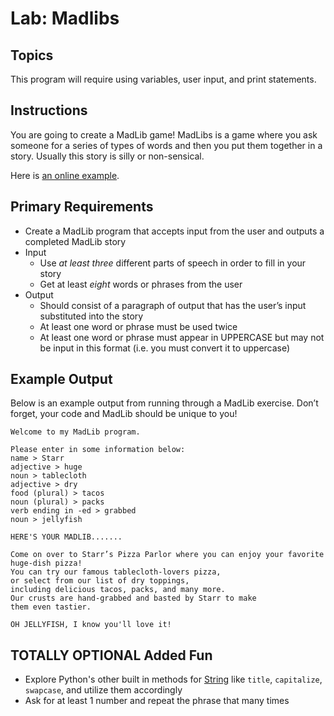 # Lab: Madlibs

## Topics
This program will require using variables, user input, and print statements.

## Instructions
You are going to create a MadLib game! MadLibs is a game where you ask someone for a series of types of words and then you put them together in a story. Usually this story is silly or non-sensical.

Here is [an online example](http://www.madtakes.com/).

## Primary Requirements
- Create a MadLib program that accepts input from the user and outputs a completed MadLib story
- Input
  - Use _at least three_ different parts of speech in order to fill in your story
  - Get at least _eight_ words or phrases from the user
- Output
  - Should consist of a paragraph of output that has the user’s input substituted into the story
  - At least one word or phrase must be used twice
  - At least one word or phrase must appear in UPPERCASE but may not be input in this format (i.e. you must convert it to uppercase)

## Example Output
Below is an example output from running through a MadLib exercise. Don’t forget, your code and MadLib should be unique to you!

```
Welcome to my MadLib program.

Please enter in some information below:
name > Starr
adjective > huge
noun > tablecloth
adjective > dry
food (plural) > tacos
noun (plural) > packs
verb ending in -ed > grabbed
noun > jellyfish

HERE'S YOUR MADLIB.......

Come on over to Starr’s Pizza Parlor where you can enjoy your favorite huge-dish pizza!
You can try our famous tablecloth-lovers pizza,
or select from our list of dry toppings,
including delicious tacos, packs, and many more.
Our crusts are hand-grabbed and basted by Starr to make
them even tastier.

OH JELLYFISH, I know you'll love it!
```

## TOTALLY OPTIONAL Added Fun
- Explore Python's other built in methods for [String](https://docs.python.org/3.1/library/stdtypes.html?highlight=upper#string-methods) like `title`, `capitalize`, `swapcase`, and utilize them accordingly
- Ask for at least 1 number and repeat the phrase that many times
